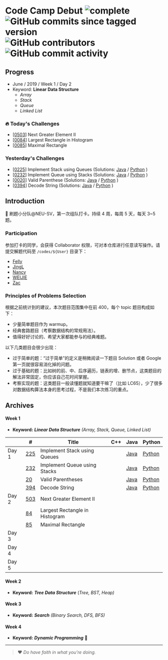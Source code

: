 # Code Camp Debut ![complete](http://progressed.io/bar/0?title=completed) ![GitHub commits since tagged version](https://img.shields.io/github/commits-since/neu-velocity/code-camp-debut/v1.0.0.svg?label=commits) ![GitHub contributors](https://img.shields.io/github/contributors/neu-velocity/code-camp-debut.svg?color=blue&label=participators) ![GitHub commit activity](https://img.shields.io/github/commit-activity/w/neu-velocity/code-camp-debut.svg?color=green)

## Progress
- June / 2019 / Week 1 / Day 2
- Keyword: __Linear Data Structure__
  - _Array_
  - _Stack_
  - _Queue_
  - _Linked List_

### :fire: Today's Challenges
- [[0503](https://leetcode.com/problems/next-greater-element-ii/)] Next Greater Element II
- [[0084](https://leetcode.com/problems/largest-rectangle-in-histogram/)] Largest Rectangle in Histogram
- [[0085](https://leetcode.com/problems/maximal-rectangle/)] Maximal Rectangle

### Yesterday's Challenges
- [[0225](https://leetcode.com/problems/implement-stack-using-queues/)] Implement Stack using Queues (Solutions: [Java](https://github.com/neu-velocity/code-camp-debut/blob/master/codes/WEIJIE/LC%20-225.JAVA) / [Python](https://github.com/neu-velocity/code-camp-debut/blob/master/codes/Nancy/LC225.py) )
- [[0232](https://leetcode.com/problems/implement-queue-using-stacks/)] Implement Queue using Stacks (Solutions: [Java](https://github.com/neu-velocity/code-camp-debut/blob/master/codes/JingL/Sample_ImplementQueueUsingStacks.java) / [Python](https://github.com/neu-velocity/code-camp-debut/blob/master/codes/Nancy/LC232.py) )
- [[0020](https://leetcode.com/problems/valid-parentheses/)] Valid Parenthese (Solutions: [Java](https://github.com/neu-velocity/code-camp-debut/blob/master/codes/Zac/0020.Solution.java) / [Python](https://github.com/neu-velocity/code-camp-debut/blob/master/codes/Nancy/LC20.py) )
- [[0394](https://leetcode.com/problems/decode-string/)] Decode String (Solutions: [Java](https://github.com/neu-velocity/code-camp-debut/blob/master/codes/Zac/0394.Solution.java) / [Python](https://github.com/neu-velocity/code-camp-debut/blob/master/codes/Nancy/LC394.py) )

## Introduction
:rocket: 刷题小分队@NEU-SV，第一次组队打卡。持续 4 周，每周 5 天，每天 3~5 题。

### Participation
参加打卡的同学，会获得 Collaborator 权限，可对本仓库进行任意读写操作。请提交解题代码至 `/codes/${User}` 目录下：
- [Felly](https://github.com/neu-velocity/code-camp-debut/tree/master/codes/Felly)
- [JingL](https://github.com/neu-velocity/code-camp-debut/tree/master/codes/JingL)
- [Nancy](https://github.com/neu-velocity/code-camp-debut/tree/master/codes/Nancy)
- [WEIJIE](https://github.com/neu-velocity/code-camp-debut/tree/master/codes/WEIJIE)
- [Zac](https://github.com/neu-velocity/code-camp-debut/tree/master/codes/Zac)

### Principles of Problems Selection
根据之前统计到的建议，本次题目范围集中在前 400，每个 topic 题目构成如下：
- 少量简单题目作为 warmup。
- 经典套路题目（考察数据结构的常规用法）。
- 值得好好讨论的、希望大家都能参与的经典难题。
   
以下几类题目会很少出现：
- 过于简单的题：“过于简单”的定义是稍微阅读一下题目 Solution 或者 Google 第一页就很容易消化掉的问题。
- 过于基础的题：比如树的前、中、后序遍历，链表的增、删节点，这类题目的解法非常固定，你应该自己花时间掌握。
- 考察实现的题：这类题目一般读懂题就知道要干嘛了（比如 LC65），少了很多对数据结构算法本身的思考过程，不是我们本次练习的重点。

## Archives
#### Week 1
- __Keyword:__ ___Linear Data Structure___ _(Array, Stack, Queue, Linked List)_

|       | #                                                                   | Title                          | C++ | Java                                                                                                                  | Python                                                                                     |
|-------|---------------------------------------------------------------------|--------------------------------|-----|-----------------------------------------------------------------------------------------------------------------------|--------------------------------------------------------------------------------------------|
| Day 1 | [225](https://leetcode.com/problems/implement-stack-using-queues/)  | Implement Stack using Queues   |     | [Java](https://github.com/neu-velocity/code-camp-debut/blob/master/codes/WEIJIE/LC%20-225.JAVA)                       | [Python](https://github.com/neu-velocity/code-camp-debut/blob/master/codes/Nancy/LC225.py) |
|       | [232](https://leetcode.com/problems/implement-queue-using-stacks/)  | Implement Queue using Stacks   |     | [Java](https://github.com/neu-velocity/code-camp-debut/blob/master/codes/JingL/Sample_ImplementQueueUsingStacks.java) | [Python](https://github.com/neu-velocity/code-camp-debut/blob/master/codes/Nancy/LC232.py) |
|       | [20](https://leetcode.com/problems/valid-parentheses/)              | Valid Parentheses              |     | [Java](https://github.com/neu-velocity/code-camp-debut/blob/master/codes/Zac/0020.Solution.java)                      | [Python](https://github.com/neu-velocity/code-camp-debut/blob/master/codes/Nancy/LC20.py)  |
|       | [394](https://leetcode.com/problems/decode-string/)                 | Decode String                  |     | [Java](https://github.com/neu-velocity/code-camp-debut/blob/master/codes/Zac/0394.Solution.java)                      | [Python](https://github.com/neu-velocity/code-camp-debut/blob/master/codes/Nancy/LC394.py) |
| Day 2 | [503](https://leetcode.com/problems/next-greater-element-ii/)       | Next Greater Element II        |     |                                                                                                                       |                                                                                            |
|       | [84](https://leetcode.com/problems/largest-rectangle-in-histogram/) | Largest Rectangle in Histogram |     |                                                                                                                       |                                                                                            |
|       | [85](https://leetcode.com/problems/maximal-rectangle/)              | Maximal Rectangle              |     |                                                                                                                       |                                                                                            |
| Day 3 |                                                                     |                                |     |                                                                                                                       |                                                                                            |
| Day 4 |                                                                     |                                |     |                                                                                                                       |                                                                                            |
| Day 5 |                                                                     |                                |     |                                                                                                                       |                                                                                            |

#### Week 2
- __Keyword:__ ___Tree Data Structure___ (_Tree, BST, Heap)_

#### Week 3
- __Keyword:__ ___Search___ _(Binary Search, DFS, BFS)_

#### Week 4
- __Keyword:__ ___Dynamic Programming___ :construction:

---

>❤ _Do have faith in what you're doing._
